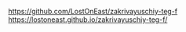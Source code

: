 https://github.com/LostOnEast/zakrivayuschiy-teg-f
https://lostoneast.github.io/zakrivayuschiy-teg-f/